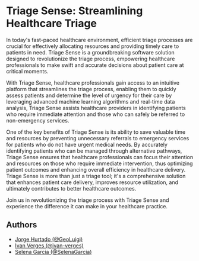 # Triage Sense: Streamlining Healthcare Triage

In today's fast-paced healthcare environment, efficient triage processes are crucial for effectively allocating resources and providing timely care to patients in need. Triage Sense is a groundbreaking software solution designed to revolutionize the triage process, empowering healthcare professionals to make swift and accurate decisions about patient care at critical moments.

With Triage Sense, healthcare professionals gain access to an intuitive platform that streamlines the triage process, enabling them to quickly assess patients and determine the level of urgency for their care by leveraging advanced machine learning algorithms and real-time data analysis, Triage Sense assists healthcare providers in identifying patients who require immediate attention and those who can safely be referred to non-emergency services.

One of the key benefits of Triage Sense is its ability to save valuable time and resources by preventing unnecessary referrals to emergency services for patients who do not have urgent medical needs. By accurately identifying patients who can be managed through alternative pathways, Triage Sense ensures that healthcare professionals can focus their attention and resources on those who require immediate intervention, thus optimizing patient outcomes and enhancing overall efficiency in healthcare delivery. Triage Sense is more than just a triage tool; it's a comprehensive solution that enhances patient care delivery, improves resource utilization, and ultimately contributes to better healthcare outcomes.

Join us in revolutionizing the triage process with Triage Sense and experience the difference it can make in your healthcare practice.

## Authors

- [Jorge Hurtado (@GeoLuigi)](https://www.github.com/GeoLuigi)
- [Ivan Verges (@ivan-verges)](https://github.com/ivan-verges)
- [Selena Garcia (@SelenaGarcia)](https://github.com/SelenaGarcia)
